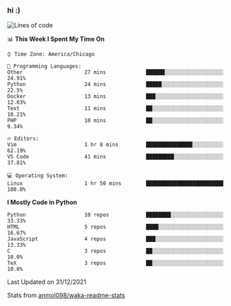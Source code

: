 ### hi :)

<!--START_SECTION:waka-->
![Lines of code](https://img.shields.io/badge/From%20Hello%20World%20I%27ve%20Written-728%20Thousand%20lines%20of%20code-blue)

📊 **This Week I Spent My Time On** 

```text
⌚︎ Time Zone: America/Chicago

💬 Programming Languages: 
Other                    27 mins             ██████░░░░░░░░░░░░░░░░░░░   24.91% 
Python                   24 mins             █████░░░░░░░░░░░░░░░░░░░░   22.5% 
Docker                   13 mins             ███░░░░░░░░░░░░░░░░░░░░░░   12.03% 
Text                     11 mins             ██░░░░░░░░░░░░░░░░░░░░░░░   10.21% 
PHP                      10 mins             ██░░░░░░░░░░░░░░░░░░░░░░░   9.34%

🔥 Editors: 
Vim                      1 hr 8 mins         ███████████████░░░░░░░░░░   62.19% 
VS Code                  41 mins             █████████░░░░░░░░░░░░░░░░   37.81%

💻 Operating System: 
Linux                    1 hr 50 mins        █████████████████████████   100.0%

```

**I Mostly Code in Python** 

```text
Python                   10 repos            ████████░░░░░░░░░░░░░░░░░   33.33% 
HTML                     5 repos             ████░░░░░░░░░░░░░░░░░░░░░   16.67% 
JavaScript               4 repos             ███░░░░░░░░░░░░░░░░░░░░░░   13.33% 
C                        3 repos             ██░░░░░░░░░░░░░░░░░░░░░░░   10.0% 
TeX                      3 repos             ██░░░░░░░░░░░░░░░░░░░░░░░   10.0%

```



 Last Updated on 31/12/2021
<!--END_SECTION:waka-->

Stats from [anmol098/waka-readme-stats](https://github.com/anmol098/waka-readme-stats)